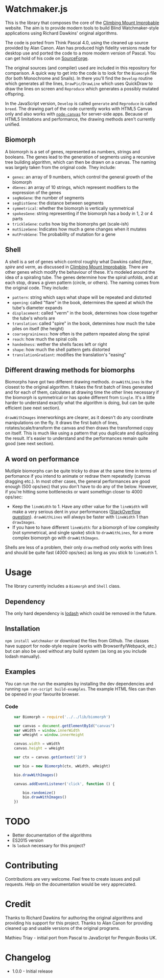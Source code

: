 # Watchmaker.js

This is the library that composes the core of the [Climbing Mount Improbable](http://www.mountimprobable.com/) website. The aim is to provide modern tools to build Blind Watchmaker-style applications using Richard Dawkins' original algorithms.

The code is ported from Think Pascal 4.0, using the cleaned up source provided by Alan Canon.
Alan has produced high fidelity versions made for desktop use and ported the code to a more modern version of Pascal. You can get hold of his code on [SourceForge](https://sourceforge.net/p/watchmakersuite). 

The original sources (and compiler) used are included in this repository for comparison. A quick way to get into the code is to look for the `Biomorph` file (for both Monochrome and Snails). In there you'll find the `Develop` routine which generates all the lines, `DrawPic/DrawLine` which uses QuickDraw to draw the lines on screen and `Reproduce` which generates a possibly mutated offspring.

In the JavaScript version, `Develop` is called `generate` and `Reproduce` is called `breed`. The drawing part of the code currently works with HTML5 Canvas only and also works with [`node-canvas`](https://github.com/Automattic/node-canvas) for server-side apps. Because of HTML5 limitations and performance, the drawing methods aren't currently unified.

## Biomorph
A biomorph is a set of genes, represented as numbers, strings and booleans. The genes lead to the generation of segments using a recursive tree building algorithm, which can then be drawn on a canvas. The naming was largely taken from the original code. They include:
- `genes`: an array of 9 numbers, which control the general growth of the biomorph
- `dGenes`: an array of 10 strings, which represent modifiers to the expression of the genes
- `segNoGene`: the number of segments
- `segDistGene`: the distance between segments
- `symmetrical`: whether the biomorph is vertically symmetrical
- `spokesGene`: string representing if the biomorph has a body in 1, 2 or 4 parts
- `trickleGene`: curbs how big the biomorphs get (scale-ish)
- `mutSizeGene`: Indicates how much a gene changes when it mutates
- `mutProbGene`: The probability of mutation for a gene

## Shell

A shell is a set of genes which control roughly what Dawkins called _flare_, _spire_ and _verm_, as discussed in [Climbing Mount Improbable](https://www.amazon.co.uk/gp/product/0141026170). 
There are other genes which modify the behaviour of these.
It's modeled around the idea of a spiraling tube. The genes determine how the 
spiral unfolds, and at each stop, draws a given pattern (circle, or others).
The naming comes from the original code. They include:
- `pattern`: string which says what shape will be repeated and distorted
- `opening`: called "flare" in the book, determines the speed at which the tube's diameter expands
- `displacement`: called "verm" in the book, determines how close together the tube's whorls are
- `translation`: called "spire" in the book, determines how much the tube piles on itself (the height)
- `coarsegraininess`: how often is the pattern repeated along the spiral
- `reach`: how much the spiral coils
- `handedness`: wether the shells faces left or right
- `shape`: how much the shell pattern gets distorted
- `translationGradient`: modifies the translation's "easing"

## Different drawing methods for biomorphs

Biomorphs have got two different drawing methods. `drawWithLines` is the closest to the original algorithm. It takes the first batch of lines generated and for each of them, calculates at drawing time the other lines necessary if the biomorph is symmetrical or has spoke different from `Single`. It's a little harder to understand exactly what the algorithm is doing, but can be quite efficient (see next section).

`drawWithImages` innerworkings are clearer, as it doesn't do any coordinate manipulations on the fly. It draws the first batch of lines, rotates/scale/transform the canvas and then draws the transformed copy on itself. This is much like using a pattern that you duplicate and duplicating the result. It's easier to understand and the performances remain quite good (see next section).

## A word on performance

Mutliple biomorphs can be quite tricky to draw at the same time in terms of perfomance if you intend to animate or redraw them repeatedly (canvas dragging etc.). In most other cases, the general performances are good enough (500 ops/sec) that you don't have to do any of the below. However, if you're hitting some bottlenecks or want somethign closer to 4000 ops/sec:

- Keep the `lineWidth` to 1. Have any other value for the `lineWidth` will make a very serious dent in your performances ([StackOverflow question](http://stackoverflow.com/questions/21105829/why-does-ctx-linewidth-1-make-batched-line-drawing-slow)). `drawWithLines` will always be faster with `lineWidth` 1 than `drawImages`.
- If you have to have different `lineWidth`: for a biomorph of low complexity (not symmetrical, and single spoke) stick to `drawWithLines`, for a more complex biomorph go with `drawWithImages`.

Shells are less of a problem, their only `draw` method only works with lines and should be quite fast (4000 ops/sec) as long as you stick to `lineWidth` 1.

# Usage
The library currently includes a `Biomorph` and `Shell` class.

## Dependency

The only hard dependency is [lodash](https://github.com/lodash/lodash) which could be removed in the future.

## Installation
`npm install watchmaker` or download the files from Github. The classes have support for node-style require (works with Browserify/Webpack, etc.) but can also be used without any build system (as long as you include lodash manually).

## Examples

You can run the run the examples by installing the dev dependencies and running `npm run-script build-examples`. The example HTML files can then be opened in your favourite browser.

### Code

```js
	var Biomorph = require('../../lib/biomorph')

	var canvas = document.getElementById("canvas")
	var wWidth = window.innerWidth
	var wHeight = window.innerHeight

	canvas.width = wWidth
	canvas.height = wHeight

	var ctx = canvas.getContext('2d')

	var bio = new Biomorph(ctx, wWidth, wHeight)

	bio.drawWithImages()

	canvas.addEventListener('click', function () {

		bio.randomize()
		bio.drawWithImages()
	})
```

# TODO

- Better documentation of the algorithms
- ES2015 version
- Is `lodash` necessary for this project?

# Contributing

Contributions are very welcome. Feel free to create issues and pull requests. Help on the documentation would be very appreciated.

# Credit

Thanks to Richard Dawkins for authoring the original algorithms and providing his support for this project. Thanks to Alan Canon for providing cleaned up and usable versions of the original programs.

Mathieu Triay - initial port from Pascal to JavaScript for Penguin Books UK.

# Changelog

- 1.0.0 - Initial release
